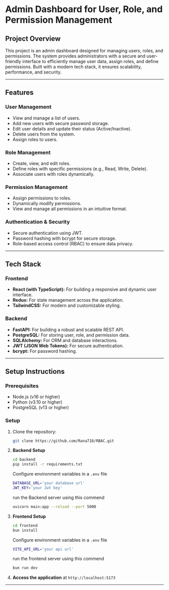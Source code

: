 # Admin Dashboard for User, Role, and Permission Management

## **Project Overview**

This project is an admin dashboard designed for managing users, roles, and permissions. The system provides administrators with a secure and user-friendly interface to efficiently manage user data, assign roles, and define permissions. Built with a modern tech stack, it ensures scalability, performance, and security.

---

## **Features**

### **User Management**
- View and manage a list of users.
- Add new users with secure password storage.
- Edit user details and update their status (Active/Inactive).
- Delete users from the system.
- Assign roles to users.

### **Role Management**
- Create, view, and edit roles.
- Define roles with specific permissions (e.g., Read, Write, Delete).
- Associate users with roles dynamically.

### **Permission Management**
- Assign permissions to roles.
- Dynamically modify permissions.
- View and manage all permissions in an intuitive format.

### **Authentication & Security**
- Secure authentication using JWT.
- Password hashing with bcrypt for secure storage.
- Role-based access control (RBAC) to ensure data privacy.

---

## **Tech Stack**

### **Frontend**
- **React (with TypeScript):** For building a responsive and dynamic user interface.
- **Redux:** For state management across the application.
- **TailwindCSS:** For modern and customizable styling.

### **Backend**
- **FastAPI:** For building a robust and scalable REST API.
- **PostgreSQL:** For storing user, role, and permission data.
- **SQLAlchemy:** For ORM and database interactions.
- **JWT (JSON Web Tokens):** For secure authentication.
- **bcrypt:** For password hashing.

---


## **Setup Instructions**

### **Prerequisites**
- Node.js (v16 or higher)
- Python (v3.10 or higher)
- PostgreSQL (v13 or higher)

### **Setup**
1. Clone the repository:
   ```bash
   git clone https://github.com/Rana718/RBAC.git
   ```
2. **Backend Setup** 
   ```bash
   cd backend 
   pip install -r requirements.txt
   ```
   Configure environment variables in a `.env` file
   ```bash
   DATABASE_URL='your database url'
   JWT_KEY='your Jwt key'
   ```
   run the Backend server using this commend
   ```bash
   uvicorn main:app --reload --port 5000 
   ```

3. **Frontend Setup**
   ```bash
   cd frontend
   bun install
   ```
   Configure environment variables in a `.env` file
   ```bash
   VITE_API_URL='your api url'
   ```
   run the frontend server using this commend
   ```bash
   bun run dev
   ```

4. **Access the application** at `http://localhost:5173`



-----


   
